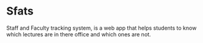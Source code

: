 # Sfats
Staff and Faculty tracking system, is a web app that helps students to know which lectures are in there office and which ones are not.
